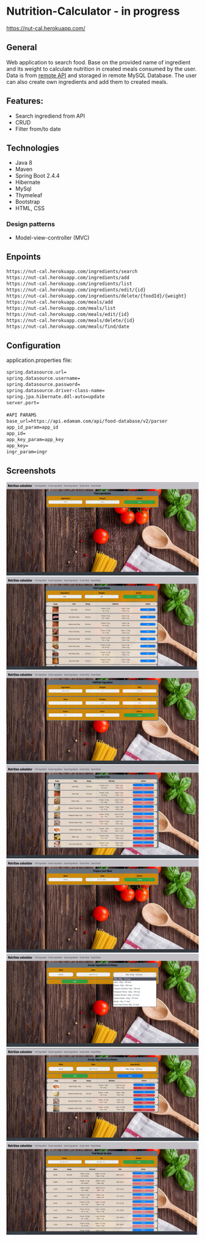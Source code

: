 # Nutrition-Calculator - in progress
https://nut-cal.herokuapp.com/
## General
Web application to search food. Base on the provided name of ingredient and its weight to calculate nutrition in created meals consumed by the user. Data is from [remote API](https://developer.edamam.com/edamam-docs-nutrition-api) and storaged in remote MySQL Database. The user can also create own ingredients and add them to created meals.
## Features:
* Search ingrediend from API
* CRUD
* Filter from/to date
## Technologies
* Java 8
* Maven
* Spring Boot 2.4.4
* Hibernate
* MySql
* Thymeleaf
* Bootstrap
* HTML, CSS
### Design patterns
* Model-view-controller (MVC)
## Enpoints
```
https://nut-cal.herokuapp.com/ingredients/search
https://nut-cal.herokuapp.com/ingredients/add
https://nut-cal.herokuapp.com/ingredients/list
https://nut-cal.herokuapp.com/ingredients/edit/{id}
https://nut-cal.herokuapp.com/ingredients/delete/{foodId}/{weight}
https://nut-cal.herokuapp.com/meals/add
https://nut-cal.herokuapp.com/meals/list
https://nut-cal.herokuapp.com/meals/edit/{id}
https://nut-cal.herokuapp.com/meals/delete/{id}
https://nut-cal.herokuapp.com/meals/find/date

```
## Configuration
application.properties file:
```
spring.datasource.url=
spring.datasource.username=
spring.datasource.password=
spring.datasource.driver-class-name=
spring.jpa.hibernate.ddl-auto=update
server.port=

#API PARAMS
base_url=https://api.edamam.com/api/food-database/v2/parser
app_id_param=app_id
app_id=
app_key_param=app_key
app_key=
ingr_param=ingr
```
## Screenshots
![alt text](https://github.com/PawelKwidzinski/Nutrition-Calculator-app/blob/master/screens/1_ingredients.png)
![alt text](https://github.com/PawelKwidzinski/Nutrition-Calculator-app/blob/master/screens/2_founded_ingredients.png)
![alt text](https://github.com/PawelKwidzinski/Nutrition-Calculator-app/blob/master/screens/3_add_ingredient.png)
![alt text](https://github.com/PawelKwidzinski/Nutrition-Calculator-app/blob/master/screens/4_saved_ingredients.png)
![alt text](https://github.com/PawelKwidzinski/Nutrition-Calculator-app/blob/master/screens/5_create_meal.png)
![alt text](https://github.com/PawelKwidzinski/Nutrition-Calculator-app/blob/master/screens/6_assign_to_meal.png)
![alt text](https://github.com/PawelKwidzinski/Nutrition-Calculator-app/blob/master/screens/7_meal.png)
![alt text](https://github.com/PawelKwidzinski/Nutrition-Calculator-app/blob/master/screens/8_saved_meals.png)
